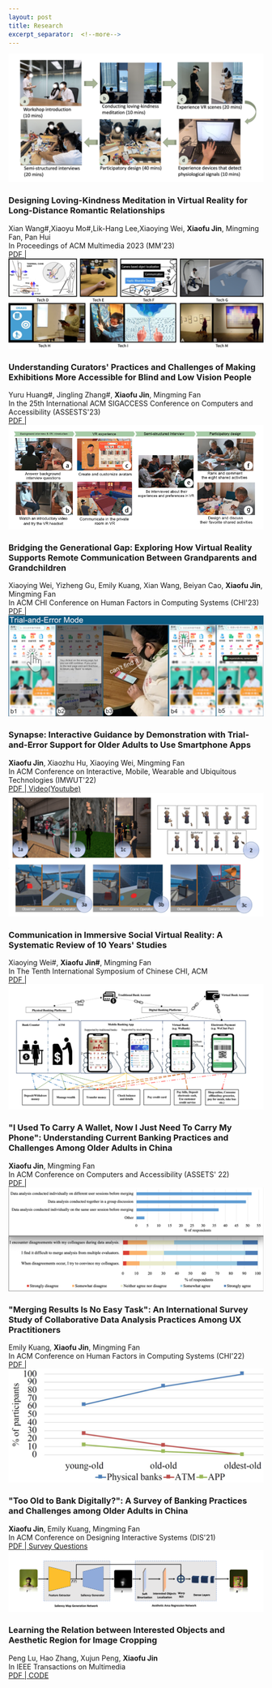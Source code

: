 ```yaml
---
layout: post
title: Research
excerpt_separator:  <!--more-->
---
```

<div class="pub">
      <div class="thumbnail">
        <img src="/images/MM23.jpg" />
      </div>
      <div class="publications">
       <div> 
        <h3>Designing Loving-Kindness Meditation in Virtual Reality for Long-Distance Romantic Relationships</h3>
        </div>
        <div class="author">Xian Wang#,Xiaoyu Mo#,Lik-Hang Lee,Xiaoying Wei, <b>Xiaofu Jin</b>, Mingming Fan, Pan Hui</div>
        <div>
        <span class="venue">In Proceedings of ACM Multimedia 2023 (MM'23)
        </span>
        </div>
        <div><span class="venue"><a href="/papers/MM23_Meditation_VR_CameraReady4">PDF  | </a></span></div>
      </div>
</div>

<div class="pub">
      <div class="thumbnail">
        <img src="/images/ASSETS23.png" />
      </div>
      <div class="publications">
       <div> 
        <h3>Understanding Curators' Practices and Challenges of Making Exhibitions More Accessible for Blind and Low Vision People</h3>
        </div>
        <div class="author">Yuru Huang#, Jingling Zhang#, <strong>Xiaofu Jin</strong>, Mingming Fan</div>
        <div>
        <span class="venue">In the 25th International ACM SIGACCESS Conference on Computers and Accessibility (ASSESTS'23)
        </span>
        </div>
        <div><span class="venue"><a href="/papers/MM23_Meditation_VR_CameraReady4">PDF  | </a></span></div>
      </div>
</div>

<div class="pub">
      <div class="thumbnail">
        <img src="/images/CHI23.jpg" />
      </div>
      <div class="publications">
       <div> 
        <h3>Bridging the Generational Gap: Exploring How Virtual Reality Supports Remote Communication Between Grandparents and Grandchildren</h3>
        </div>
        <div class="author">Xiaoying Wei, Yizheng Gu, Emily Kuang, Xian Wang, Beiyan Cao, <strong>Xiaofu Jin</strong>, Mingming Fan</div>
        <div>
        <span class="venue">In ACM CHI Conference on Human Factors in Computing Systems (CHI'23)
        </span>
        </div>
        <div><span class="venue"><a href="/papers/CHI23-bridge-gap.pdf">PDF  | </a></span></div>
      </div>
</div>

<div class="pub">
      <div class="thumbnail">
        <img src="/images/Ubicomp22-Synapse.png" />
      </div>
      <div class="publications">
       <div> 
        <h3>Synapse: Interactive Guidance by Demonstration with Trial-and-Error Support for Older Adults to Use Smartphone Apps</h3>
        </div>
        <div class="author"><strong>Xiaofu Jin</strong>, Xiaozhu Hu, Xiaoying Wei, Mingming Fan</div>
        <div>
        <span class="venue">In ACM Conference on Interactive, Mobile, Wearable and Ubiquitous Technologies (IMWUT'22)
        </span>
        </div>
        <div><span class="venue"><a href="/papers/Ubicomp22-Synapse.pdf">PDF  | </a>
            <a href="https://www.youtube.com/watch?v=kSv-HOeTIkc&feature=youtu.be">Video(Youtube)</a></span></div>
      </div>
</div>

<div class="pub">
      <div class="thumbnail">
        <img src="/images/ChineseCHI22.png" />
      </div>
       <div class="publications">
       <div>
        <h3>Communication in Immersive Social Virtual Reality: A Systematic Review of 10 Years' Studies</h3>
        </div>
        <div class="author">Xiaoying Wei#, <strong>Xiaofu Jin#</strong>, Mingming Fan</div>
        <div>
        <span class="venue">In The Tenth International Symposium of Chinese CHI, ACM
        </span>
        </div>
        <div><span class="venue"><a href="/papers/ChineseCHI22_Literature_Review_Social_VR.pdf">PDF |</a></span></div>
      </div>
</div>

<div class="pub">
      <div class="thumbnail">
        <img src="/images/ASSETS22.png" />
      </div>
      <div class="publications">
       <div> 
        <h3>"I Used To Carry A Wallet, Now I Just Need To Carry My Phone": Understanding Current Banking Practices and Challenges Among Older Adults in China</h3>
        </div>
        <div class="author"><strong>Xiaofu Jin</strong>, Mingming Fan</div>
        <div>
        <span class="venue">In ACM Conference on  Computers and Accessibility (ASSETS' 22)
        </span>
        </div>
        <div><span class="venue"><a href="/papers/ASSETS22_Older_Adults_Banking.pdf">PDF |</a></span></div>
      </div>
</div>

<div class="pub">
      <div class="thumbnail">
        <img src="/images/CHI-survey.png" />
      </div>
      <div class="publications">
       <div> 
        <h3>"Merging Results Is No Easy Task": An International Survey Study of Collaborative Data Analysis Practices Among UX Practitioners</h3>
        </div>
        <div class="author">Emily Kuang, <strong>Xiaofu Jin</strong>, Mingming Fan</div>
        <div>
        <span class="venue">In ACM Conference on Human Factors in Computing Systems (CHI'22)
        </span>
        </div>
        <div><span class="venue"><a href="/papers/CHI22-UX-Survey.pdf">PDF |</a></span></div>
      </div>
</div>

<div class="pub">
      <div class="thumbnail">
        <img src="/images/PlatAge.jpg" />
      </div>
      <div class="publications">
       <div> 
        <h3>"Too Old to Bank Digitally?": A Survey of Banking Practices and Challenges among Older Adults in China</h3>
        </div>
        <div class="author"><strong>Xiaofu Jin</strong>, Emily Kuang, Mingming Fan</div>
        <div>
        <span class="venue">In ACM Conference on Designing Interactive Systems (DIS'21)
        </span>
        </div>
        <div><span class="venue"><a href="/papers/DIS21_Older_Adults_Banking_Survey.pdf">PDF | </a>
            <a href="/papers/DIS21-OlderAdults-Banking-Survey-Questions.pdf">Survey Questions</a></span></div>
      </div>
</div>

<div class="pub">
      <div class="thumbnail">
        <img src="/images/CropModel.png" />
      </div>
      <div class="publications">
       <div> 
        <h3>Learning the Relation between Interested Objects and Aesthetic Region for Image Cropping</h3>
        </div>
        <div class="author">Peng Lu, Hao Zhang, Xujun Peng, <strong>Xiaofu Jin</strong></div>
        <div>
        <span class="venue">In IEEE Transactions on Multimedia
        </span>
        </div>
        <div><span class="venue"><a href="/papers/TMM20_Learning_the_Relation_between_Interested_Objects_and_Aesthetic_Region_for_Image_Cropping.pdf">PDF | </a>
            <a href="https://github.com/CVBase-Bupt/EndtoEndCroppingSystem">CODE</a></span></div>
      </div>
</div>
